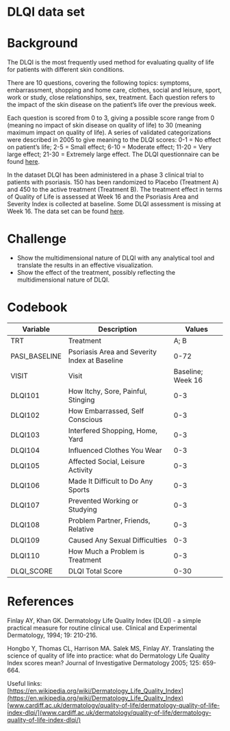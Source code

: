 # DLQI data set

# Background
The DLQI is the most frequently used method for evaluating quality of life for patients with different skin conditions.

There are 10 questions, covering the following topics: symptoms, embarrassment, shopping and home care, clothes, social and leisure, sport, work or study, close relationships, sex, treatment. Each question refers to the impact of the skin disease on the patient’s life over the previous week.

Each question is scored from 0 to 3, giving a possible score range from 0 (meaning no impact of skin disease on quality of life) to 30 (meaning maximum impact on quality of life).
A series of validated categorizations were described in 2005 to give meaning to the DLQI scores: 0-1 = No effect on patient’s life; 2-5 = Small effect; 6-10 = Moderate effect; 11-20 = Very large effect; 21-30 = Extremely large effect. The DLQI questionnaire can be found [here](./dlqi.pdf).

In the dataset DLQI has been administered in a phase 3 clinical trial to patients with psoriasis. 150 has been randomized to Placebo (Treatment A) and 450 to the active treatment (Treatment B). The treatment effect in terms of Quality of Life is assessed at Week 16 and the Psoriasis Area and Severity Index is collected at baseline. Some DLQI assessment is missing at Week 16. The data set can be found [here](./ww2020_dlqi.csv).

# Challenge
* Show the multidimensional nature of DLQI with any analytical tool and translate the results in an effective visualization.
* Show the effect of the treatment, possibly reflecting the multidimensional nature of DLQI.

# Codebook


| Variable | Description | Values |
| --- | --- | --- |
| TRT | Treatment | A; B |
| PASI_BASELINE | Psoriasis Area and Severity Index at Baseline | 0-72 |
| VISIT | Visit | Baseline; Week 16 |
| DLQI101 | How Itchy, Sore, Painful, Stinging | 0-3 |
| DLQI102 | How Embarrassed, Self Conscious | 0-3|
| DLQI103 | Interfered Shopping, Home, Yard | 0-3 |
| DLQI104 | Influenced Clothes You Wear | 0-3 |
| DLQI105 | Affected Social, Leisure Activity | 0-3 |
| DLQI106 | Made It Difficult to Do Any Sports | 0-3 |
| DLQI107 | Prevented Working or Studying | 0-3 |
| DLQI108 | Problem Partner, Friends, Relative | 0-3 |
| DLQI109 | Caused Any Sexual Difficulties | 0-3 |
| DLQI110 | How Much a Problem is Treatment | 0-3 |
| DLQI_SCORE | DLQI Total Score | 0-30 |




# References
Finlay AY, Khan GK. Dermatology Life Quality Index (DLQI) - a simple practical measure for routine clinical use. Clinical and Experimental Dermatology, 1994; 19: 210-216.

Hongbo Y, Thomas CL, Harrison MA. Salek MS, Finlay AY. Translating the science of quality of life into practice: what do Dermatology Life Quality Index scores mean? Journal of Investigative Dermatology 2005; 125: 659-664.

Useful links:  
[https://en.wikipedia.org/wiki/Dermatology_Life_Quality_Index](https://en.wikipedia.org/wiki/Dermatology_Life_Quality_Index)  
[www.cardiff.ac.uk/dermatology/quality-of-life/dermatology-quality-of-life-index-dlqi/](www.cardiff.ac.uk/dermatology/quality-of-life/dermatology-quality-of-life-index-dlqi/)